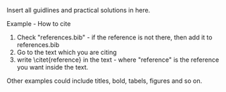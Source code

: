 Insert all guidlines and practical solutions in here.

Example - How to cite
1. Check "references.bib" - if the reference is not there, then add it to references.bib
2. Go to the text which you are citing
3. write \citet{reference} in the text - where "reference" is the reference you want inside the text.

Other examples could include titles, bold, tabels, figures and so on.


